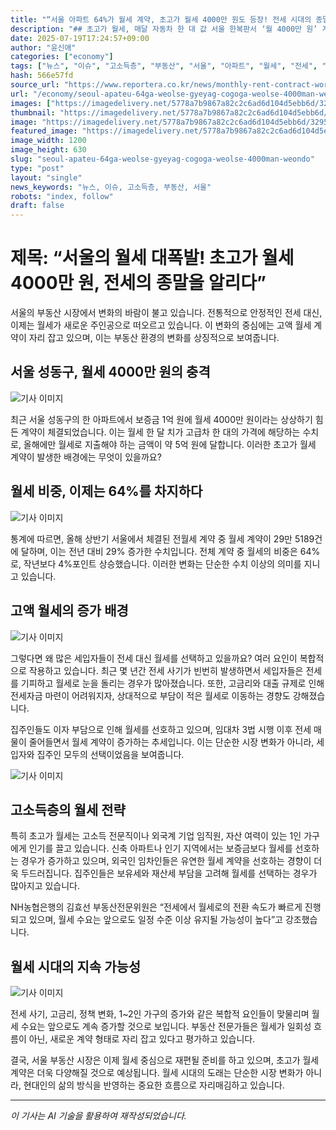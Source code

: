 ```yaml
---
title: "“서울 아파트 64%가 월세 계약, 초고가 월세 4000만 원도 등장! 전세 시대의 종말?”"
description: "## 초고가 월세, 매달 자동차 한 대 값 서울 한복판서 ‘월 4000만 원’ 계약 ..."
date: 2025-07-19T17:24:57+09:00
author: "윤신애"
categories: ["economy"]
tags: ["뉴스", "이슈", "고소득층", "부동산", "서울", "아파트", "월세", "전세", "초고가 월세", "부동산시장", "월세 증가"]
hash: 566e57fd
source_url: "https://www.reportera.co.kr/news/monthly-rent-contract-worth-40-million-won/"
url: "/economy/seoul-apateu-64ga-weolse-gyeyag-cogoga-weolse-4000man-weondo/"
images: ["https://imagedelivery.net/5778a7b9867a82c2c6ad6d104d5ebb6d/32959fe3-dee8-44b7-30c1-1675e45bec00", "https://imagedelivery.net/5778a7b9867a82c2c6ad6d104d5ebb6d/15ccb178-7c2a-4e6e-24c0-9676c1539c00", "https://imagedelivery.net/5778a7b9867a82c2c6ad6d104d5ebb6d/727c0ac7-f451-42fb-9575-ed8e1b556a00", "https://imagedelivery.net/5778a7b9867a82c2c6ad6d104d5ebb6d/e531f53b-a59a-45cd-61be-46b0edc07400", "https://imagedelivery.net/5778a7b9867a82c2c6ad6d104d5ebb6d/b07c5934-63a6-418e-af39-f79547fe2900"]
thumbnail: "https://imagedelivery.net/5778a7b9867a82c2c6ad6d104d5ebb6d/32959fe3-dee8-44b7-30c1-1675e45bec00"
image: "https://imagedelivery.net/5778a7b9867a82c2c6ad6d104d5ebb6d/32959fe3-dee8-44b7-30c1-1675e45bec00"
featured_image: "https://imagedelivery.net/5778a7b9867a82c2c6ad6d104d5ebb6d/32959fe3-dee8-44b7-30c1-1675e45bec00"
image_width: 1200
image_height: 630
slug: "seoul-apateu-64ga-weolse-gyeyag-cogoga-weolse-4000man-weondo"
type: "post"
layout: "single"
news_keywords: "뉴스, 이슈, 고소득층, 부동산, 서울"
robots: "index, follow"
draft: false
---
```


# 제목: “서울의 월세 대폭발! 초고가 월세 4000만 원, 전세의 종말을 알리다”

서울의 부동산 시장에서 변화의 바람이 불고 있습니다. 전통적으로 안정적인 전세 대신, 이제는 월세가 새로운 주인공으로 떠오르고 있습니다. 이 변화의 중심에는 고액 월세 계약이 자리 잡고 있으며, 이는 부동산 환경의 변화를 상징적으로 보여줍니다.

## 서울 성동구, 월세 4000만 원의 충격


![기사 이미지](https://imagedelivery.net/5778a7b9867a82c2c6ad6d104d5ebb6d/15ccb178-7c2a-4e6e-24c0-9676c1539c00)


최근 서울 성동구의 한 아파트에서 보증금 1억 원에 월세 4000만 원이라는 상상하기 힘든 계약이 체결되었습니다. 이는 월세 한 달 치가 고급차 한 대의 가격에 해당하는 수치로, 올해에만 월세로 지출해야 하는 금액이 약 5억 원에 달합니다. 이러한 초고가 월세 계약이 발생한 배경에는 무엇이 있을까요?

## 월세 비중, 이제는 64%를 차지하다


![기사 이미지](https://imagedelivery.net/5778a7b9867a82c2c6ad6d104d5ebb6d/727c0ac7-f451-42fb-9575-ed8e1b556a00)


통계에 따르면, 올해 상반기 서울에서 체결된 전월세 계약 중 월세 계약이 29만 5189건에 달하며, 이는 전년 대비 29% 증가한 수치입니다. 전체 계약 중 월세의 비중은 64%로, 작년보다 4%포인트 상승했습니다. 이러한 변화는 단순한 수치 이상의 의미를 지니고 있습니다.

## 고액 월세의 증가 배경


![기사 이미지](https://imagedelivery.net/5778a7b9867a82c2c6ad6d104d5ebb6d/e531f53b-a59a-45cd-61be-46b0edc07400)


그렇다면 왜 많은 세입자들이 전세 대신 월세를 선택하고 있을까요? 여러 요인이 복합적으로 작용하고 있습니다. 최근 몇 년간 전세 사기가 빈번히 발생하면서 세입자들은 전세를 기피하고 월세로 눈을 돌리는 경우가 많아졌습니다. 또한, 고금리와 대출 규제로 인해 전세자금 마련이 어려워지자, 상대적으로 부담이 적은 월세로 이동하는 경향도 강해졌습니다.

집주인들도 이자 부담으로 인해 월세를 선호하고 있으며, 임대차 3법 시행 이후 전세 매물이 줄어들면서 월세 계약이 증가하는 추세입니다. 이는 단순한 시장 변화가 아니라, 세입자와 집주인 모두의 선택이었음을 보여줍니다.


![기사 이미지](https://imagedelivery.net/5778a7b9867a82c2c6ad6d104d5ebb6d/b07c5934-63a6-418e-af39-f79547fe2900)


## 고소득층의 월세 전략

특히 초고가 월세는 고소득 전문직이나 외국계 기업 임직원, 자산 여력이 있는 1인 가구에게 인기를 끌고 있습니다. 신축 아파트나 인기 지역에서는 보증금보다 월세를 선호하는 경우가 증가하고 있으며, 외국인 임차인들은 유연한 월세 계약을 선호하는 경향이 더욱 두드러집니다. 집주인들은 보유세와 재산세 부담을 고려해 월세를 선택하는 경우가 많아지고 있습니다.

NH농협은행의 김효선 부동산전문위원은 “전세에서 월세로의 전환 속도가 빠르게 진행되고 있으며, 월세 수요는 앞으로도 일정 수준 이상 유지될 가능성이 높다”고 강조했습니다.

## 월세 시대의 지속 가능성


![기사 이미지](https://imagedelivery.net/5778a7b9867a82c2c6ad6d104d5ebb6d/32959fe3-dee8-44b7-30c1-1675e45bec00)


전세 사기, 고금리, 정책 변화, 1~2인 가구의 증가와 같은 복합적 요인들이 맞물리며 월세 수요는 앞으로도 계속 증가할 것으로 보입니다. 부동산 전문가들은 월세가 일회성 흐름이 아닌, 새로운 계약 형태로 자리 잡고 있다고 평가하고 있습니다.

결국, 서울 부동산 시장은 이제 월세 중심으로 재편될 준비를 하고 있으며, 초고가 월세 계약은 더욱 다양해질 것으로 예상됩니다. 월세 시대의 도래는 단순한 시장 변화가 아니라, 현대인의 삶의 방식을 반영하는 중요한 흐름으로 자리매김하고 있습니다.

---
*이 기사는 AI 기술을 활용하여 재작성되었습니다.*
